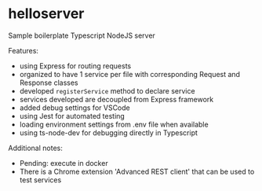 # helloserver
Sample boilerplate Typescript NodeJS server

Features:
- using Express for routing requests
- organized to have 1 service per file with corresponding Request and Response classes
- developed `registerService` method to declare service
- services developed are decoupled from Express framework
- added debug settings for VSCode
- using Jest for automated testing
- loading environment settings from .env file when available
- using ts-node-dev for debugging directly in Typescript

Additional notes:
- Pending: execute in docker
- There is a Chrome extension 'Advanced REST client' that can be used to test services
